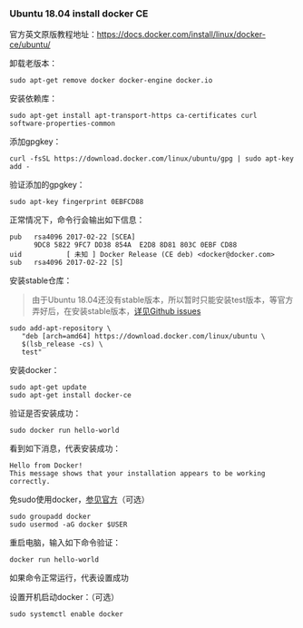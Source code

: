 ### Ubuntu 18.04 install docker CE
官方英文原版教程地址：https://docs.docker.com/install/linux/docker-ce/ubuntu/

卸载老版本：
```
sudo apt-get remove docker docker-engine docker.io
```
安装依赖库：
```
sudo apt-get install apt-transport-https ca-certificates curl software-properties-common
```
添加gpgkey：
```
curl -fsSL https://download.docker.com/linux/ubuntu/gpg | sudo apt-key add -
```

验证添加的gpgkey：
```
sudo apt-key fingerprint 0EBFCD88
```
正常情况下，命令行会输出如下信息：
```
pub   rsa4096 2017-02-22 [SCEA]
      9DC8 5822 9FC7 DD38 854A  E2D8 8D81 803C 0EBF CD88
uid           [ 未知 ] Docker Release (CE deb) <docker@docker.com>
sub   rsa4096 2017-02-22 [S]
```
安装stable仓库：
> 由于Ubuntu 18.04还没有stable版本，所以暂时只能安装test版本，等官方弄好后，在安装stable版本，[详见Github issues](https://github.com/docker/for-linux/issues/290)
```
sudo add-apt-repository \
   "deb [arch=amd64] https://download.docker.com/linux/ubuntu \
   $(lsb_release -cs) \
   test"
```
安装docker：
```
sudo apt-get update
sudo apt-get install docker-ce
```
验证是否安装成功：
```
sudo docker run hello-world
```
看到如下消息，代表安装成功：
```
Hello from Docker!
This message shows that your installation appears to be working correctly.
```
免sudo使用docker，[参见官方](https://docs.docker.com/install/linux/linux-postinstall/#manage-docker-as-a-non-root-user)（可选）
```
sudo groupadd docker
sudo usermod -aG docker $USER
```
重启电脑，输入如下命令验证：
```
docker run hello-world
```
如果命令正常运行，代表设置成功

设置开机启动docker：（可选）
```
sudo systemctl enable docker
```